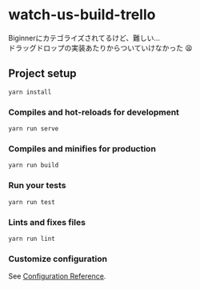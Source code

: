 # watch-us-build-trello

Biginnerにカテゴライズされてるけど、難しい...  
ドラッグドロップの実装あたりからついていけなかった :tired_face:

## Project setup
```
yarn install
```

### Compiles and hot-reloads for development
```
yarn run serve
```

### Compiles and minifies for production
```
yarn run build
```

### Run your tests
```
yarn run test
```

### Lints and fixes files
```
yarn run lint
```

### Customize configuration
See [Configuration Reference](https://cli.vuejs.org/config/).
